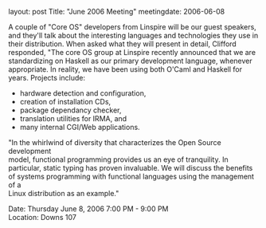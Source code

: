 layout: post
Title: "June 2006 Meeting"
meetingdate: 2006-06-08

A couple of "Core OS" developers from Linspire will be our guest speakers, and 
they'll talk about the interesting languages and technologies they use in      
their distribution. When asked what they will present in detail, Clifford      
responded, "The core OS group at Linspire recently announced that we are       
standardizing on Haskell as our primary development language, whenever         
appropriate. In reality, we have been using both O'Caml and Haskell for years. 
Projects include:                                                              
* hardware detection and configuration,                                      
* creation of installation CDs,                                              
* package dependancy checker,                                                
* translation utilities for IRMA, and                                        
* many internal CGI/Web applications.                                        
                                                                             
"In the whirlwind of diversity that characterizes the Open Source development  
model, functional programming provides us an eye of tranquility. In            
particular, static typing has proven invaluable. We will discuss the benefits  
of systems programming with functional languages using the management of a     
Linux distribution as an example."                                             
                                                                             
Date: Thursday June 8, 2006 7:00 PM - 9:00 PM                                    
Location: Downs 107                                         
